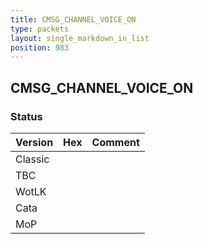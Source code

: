 ```yaml
---
title: CMSG_CHANNEL_VOICE_ON
type: packets
layout: single_markdown_in_list
position: 983
---
```


## CMSG_CHANNEL_VOICE_ON

### Status

Version | Hex | Comment
---------- | ---------- | ---------- 
Classic |  |  
TBC |  |  
WotLK |  |  
Cata |  |  
MoP |  |  